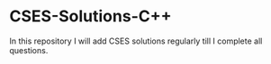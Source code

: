 # CSES-Solutions-C++
In this repository I will add CSES solutions regularly till I complete all questions.
